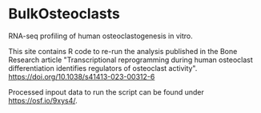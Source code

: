 # BulkOsteoclasts
RNA-seq profiling of human osteoclastogenesis in vitro.

This site contains R code to re-run the analysis published in the Bone Research article
"Transcriptional reprogramming during human osteoclast differentiation identifies regulators of osteoclast activity".
https://doi.org/10.1038/s41413-023-00312-6

Processed inpout data to run the script can be found under https://osf.io/9xys4/.
